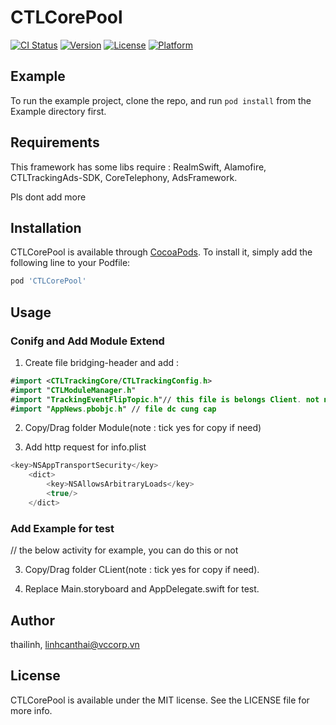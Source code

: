 # CTLCorePool

[![CI Status](https://img.shields.io/travis/thailinh/CTLCorePool.svg?style=flat)](https://travis-ci.org/thailinh/CTLCorePool)
[![Version](https://img.shields.io/cocoapods/v/CTLCorePool.svg?style=flat)](https://cocoapods.org/pods/CTLCorePool)
[![License](https://img.shields.io/cocoapods/l/CTLCorePool.svg?style=flat)](https://cocoapods.org/pods/CTLCorePool)
[![Platform](https://img.shields.io/cocoapods/p/CTLCorePool.svg?style=flat)](https://cocoapods.org/pods/CTLCorePool)

## Example

To run the example project, clone the repo, and run `pod install` from the Example directory first.

## Requirements

This framework has some libs require : RealmSwift, Alamofire, CTLTrackingAds-SDK, CoreTelephony, AdsFramework. 

Pls dont add more

## Installation

CTLCorePool is available through [CocoaPods](https://cocoapods.org). To install
it, simply add the following line to your Podfile:

```ruby
pod 'CTLCorePool'
```

## Usage

### Conifg and Add Module Extend

1. Create file bridging-header and add :

```swift
#import <CTLTrackingCore/CTLTrackingConfig.h>
#import "CTLModuleManager.h"
#import "TrackingEventFlipTopic.h"// this file is belongs Client. not necessary
#import "AppNews.pbobjc.h" // file dc cung cap
```

2. Copy/Drag folder Module(note : tick yes for copy if need)

3. Add http request for info.plist
 
```swift
<key>NSAppTransportSecurity</key>
	<dict>
		<key>NSAllowsArbitraryLoads</key>
		<true/>
	</dict>
```

### Add Example for test

// the below activity for example, you can do this or not

3. Copy/Drag folder CLient(note : tick yes for copy if need).

4. Replace Main.storyboard and AppDelegate.swift for test.

## Author

thailinh, linhcanthai@vccorp.vn

## License

CTLCorePool is available under the MIT license. See the LICENSE file for more info.
